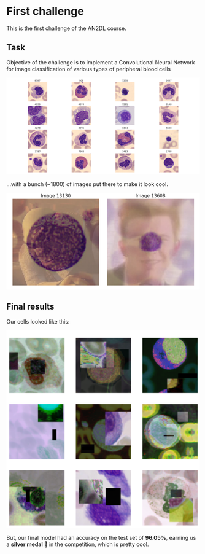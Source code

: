 # First challenge

This is the first challenge of the AN2DL course.

## Task

Objective of the challenge is to implement a Convolutional Neural Network for image classification of various types of peripheral blood cells

![blood_cells](Report/samples.png)

...with a bunch (~1800) of images put there to make it look cool.

![noise](Report/noise.png)

## Final results

Our cells looked like this:

![augmented](Report/augmented_sample.png)

But, our final model had an accuracy on the test set of **96.05%**, earning us a **silver medal 🥈** in the competition, which is pretty cool.